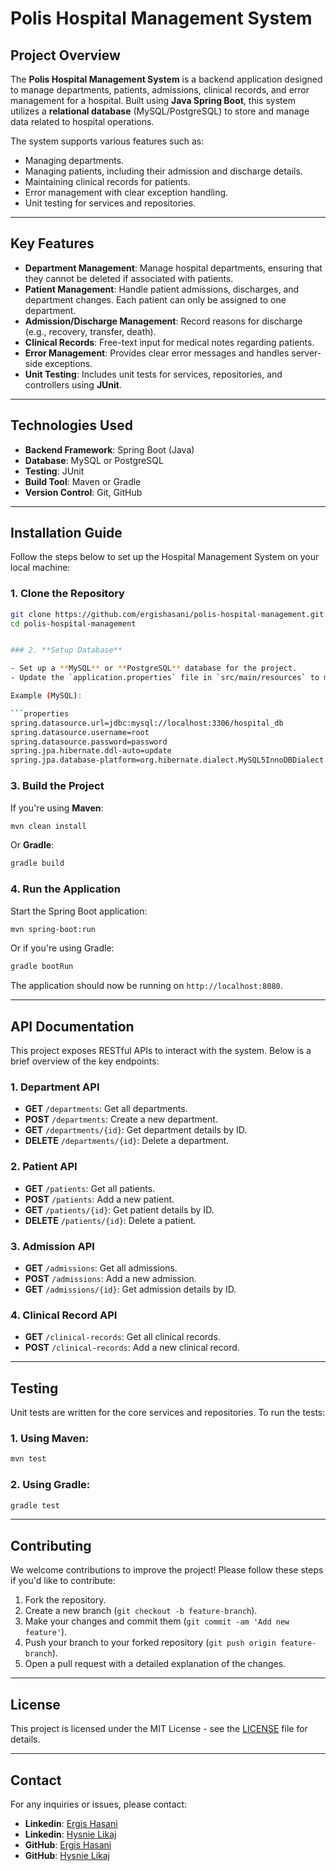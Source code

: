 # Polis Hospital Management System

## Project Overview

The **Polis Hospital Management System** is a backend application designed to manage departments, patients, admissions, clinical records, and error management for a hospital. Built using **Java Spring Boot**, this system utilizes a **relational database** (MySQL/PostgreSQL) to store and manage data related to hospital operations.

The system supports various features such as:

- Managing departments.
- Managing patients, including their admission and discharge details.
- Maintaining clinical records for patients.
- Error management with clear exception handling.
- Unit testing for services and repositories.

---

## Key Features

- **Department Management**: Manage hospital departments, ensuring that they cannot be deleted if associated with patients.
- **Patient Management**: Handle patient admissions, discharges, and department changes. Each patient can only be assigned to one department.
- **Admission/Discharge Management**: Record reasons for discharge (e.g., recovery, transfer, death).
- **Clinical Records**: Free-text input for medical notes regarding patients.
- **Error Management**: Provides clear error messages and handles server-side exceptions.
- **Unit Testing**: Includes unit tests for services, repositories, and controllers using **JUnit**.

---

## Technologies Used

- **Backend Framework**: Spring Boot (Java)
- **Database**: MySQL or PostgreSQL
- **Testing**: JUnit
- **Build Tool**: Maven or Gradle
- **Version Control**: Git, GitHub

---

## Installation Guide

Follow the steps below to set up the Hospital Management System on your local machine:

### 1. **Clone the Repository**

````bash
git clone https://github.com/ergishasani/polis-hospital-management.git
cd polis-hospital-management


### 2. **Setup Database**

- Set up a **MySQL** or **PostgreSQL** database for the project.
- Update the `application.properties` file in `src/main/resources` to match your database configuration.

Example (MySQL):

```properties
spring.datasource.url=jdbc:mysql://localhost:3306/hospital_db
spring.datasource.username=root
spring.datasource.password=password
spring.jpa.hibernate.ddl-auto=update
spring.jpa.database-platform=org.hibernate.dialect.MySQL5InnoDBDialect
````

### 3. **Build the Project**

If you're using **Maven**:

```bash
mvn clean install
```

Or **Gradle**:

```bash
gradle build
```

### 4. **Run the Application**

Start the Spring Boot application:

```bash
mvn spring-boot:run
```

Or if you're using Gradle:

```bash
gradle bootRun
```

The application should now be running on `http://localhost:8080`.

---

## API Documentation

This project exposes RESTful APIs to interact with the system. Below is a brief overview of the key endpoints:

### 1. Department API

- **GET** `/departments`: Get all departments.
- **POST** `/departments`: Create a new department.
- **GET** `/departments/{id}`: Get department details by ID.
- **DELETE** `/departments/{id}`: Delete a department.

### 2. Patient API

- **GET** `/patients`: Get all patients.
- **POST** `/patients`: Add a new patient.
- **GET** `/patients/{id}`: Get patient details by ID.
- **DELETE** `/patients/{id}`: Delete a patient.

### 3. Admission API

- **GET** `/admissions`: Get all admissions.
- **POST** `/admissions`: Add a new admission.
- **GET** `/admissions/{id}`: Get admission details by ID.

### 4. Clinical Record API

- **GET** `/clinical-records`: Get all clinical records.
- **POST** `/clinical-records`: Add a new clinical record.

---

## Testing

Unit tests are written for the core services and repositories. To run the tests:

### 1. **Using Maven**:

```bash
mvn test
```

### 2. **Using Gradle**:

```bash
gradle test
```

---

## Contributing

We welcome contributions to improve the project! Please follow these steps if you'd like to contribute:

1. Fork the repository.
2. Create a new branch (`git checkout -b feature-branch`).
3. Make your changes and commit them (`git commit -am 'Add new feature'`).
4. Push your branch to your forked repository (`git push origin feature-branch`).
5. Open a pull request with a detailed explanation of the changes.

---

## License

This project is licensed under the MIT License - see the [LICENSE](LICENSE) file for details.

---

## Contact

For any inquiries or issues, please contact:

- **Linkedin**: [Ergis Hasani](https://www.linkedin.com/in/ergis-hasani-bb9ba0174/)
- **Linkedin**: [Hysnie Likaj](https://www.linkedin.com/in/hysnie-likaj-140261280/)
- **GitHub**: [Ergis Hasani](https://github.com/ergishasani/polis-hospital-management)
- **GitHub**: [Hysnie Likaj](https://github.com/nia-likaj/polis-hospital-management)
